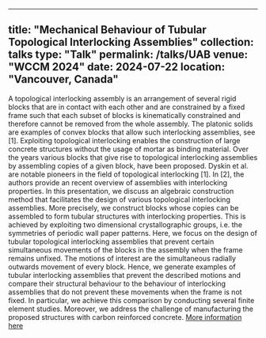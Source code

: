 
---
title: "Mechanical Behaviour of Tubular Topological Interlocking Assemblies"
collection: talks
type: "Talk"
permalink: /talks/UAB
venue: "WCCM 2024"
date: 2024-07-22
location: "Vancouver, Canada"
---
A topological interlocking assembly is an arrangement of several rigid blocks that are in contact with each other and
are constrained by a fixed frame such that each subset of blocks is kinematically constrained and therefore cannot be removed from the whole assembly. The platonic solids are examples of convex blocks that allow such interlocking assemblies, see [1]. Exploiting topological interlocking enables the construction of large concrete structures without the usage of mortar as binding material. Over the years various blocks that give rise to topological interlocking assemblies by assembling copies of a given block, have been proposed. Dyskin et al. are notable pioneers in the field of topological 
interlocking [1]. In [2], the authors provide an recent overview of assemblies with interlocking properties.
In this presentation, we discuss an algebraic construction method that facilitates the design of various topological interlocking assemblies. More precisely, we construct blocks whose copies can be assembled to form tubular structures with interlocking properties. This is achieved by exploiting two dimensional crystallographic groups, i.e. the symmetries of periodic wall paper patterns. Here, we focus on the design of tubular topological interlocking assemblies that prevent certain simultaneous movements of the blocks in the assembly when the frame remains unfixed. The motions of interest are the simultaneous radially outwards movement of every block. Hence, we generate examples of tubular interlocking assemblies that prevent the described motions and compare their structural behaviour to the behaviour of interlocking assemblies that do not prevent these movements when the frame is not fixed. In particular, we achieve this comparison by conducting several finite element studies. Moreover, we address the challenge of manufacturing the proposed structures with carbon reinforced concrete.
[More information here](https://www.wccm2024.org)

